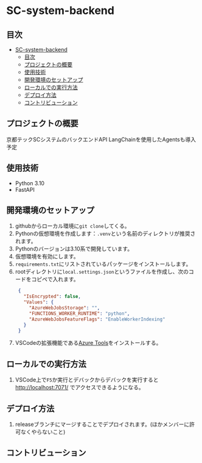 # SC-system-backend

## 目次
- [SC-system-backend](#sc-system-backend)
  - [目次](#目次)
  - [プロジェクトの概要](#プロジェクトの概要)
  - [使用技術](#使用技術)
  - [開発環境のセットアップ](#開発環境のセットアップ)
  - [ローカルでの実行方法](#ローカルでの実行方法)
  - [デプロイ方法](#デプロイ方法)
  - [コントリビューション](#コントリビューション)


## プロジェクトの概要
京都テックSCシステムのバックエンドAPI
LangChainを使用したAgentsも導入予定

## 使用技術
- Python 3.10
- FastAPI

## 開発環境のセットアップ
1. githubからローカル環境に`git clone`してくる。
2. Pythonの仮想環境を作成します：`.venv`という名前のディレクトリが推奨されます。
3. Pythonのバージョンは3.10系で開発しています。
4. 仮想環境を有効にします。
5. `requirements.txt`にリストされているパッケージをインストールします。
6. rootディレクトリに`local.settings.json`というファイルを作成し、次のコードをコピペで入れます。
   ```json
    {
      "IsEncrypted": false,
      "Values": {
        "AzureWebJobsStorage": "",
        "FUNCTIONS_WORKER_RUNTIME": "python",
        "AzureWebJobsFeatureFlags": "EnableWorkerIndexing"
      }
    }
    ```
7. VSCodeの拡張機能である[Azure Tools](https://marketplace.visualstudio.com/items?itemName=ms-vscode.vscode-node-azure-pack)をインストールする。


## ローカルでの実行方法
1. VSCode上で`F5`か実行とデバックからデバックを実行すると [http://localhost:7071/](http://localhost:7071/) でアクセスできるようになる。

## デプロイ方法
1. releaseブランチにマージすることでデプロイされます。(ほかメンバーに許可なくやらないこと)

## コントリビューション
